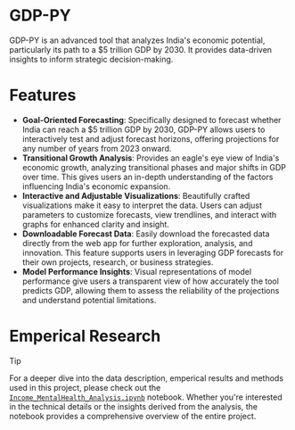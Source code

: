 # GDP-PY

GDP-PY is an advanced tool that analyzes India's economic potential, particularly its path to a $5 trillion GDP by 2030. It provides data-driven insights to inform strategic decision-making.

# Features

- **Goal-Oriented Forecasting**: Specifically designed to forecast whether India can reach a $5 trillion GDP by 2030, GDP-PY allows users to interactively test and adjust forecast horizons, offering projections for any number of years from 2023 onward.
- **Transitional Growth Analysis**: Provides an eagle's eye view of India's economic growth, analyzing transitional phases and major shifts in GDP over time. This gives users an in-depth understanding of the factors influencing India's economic expansion.
- **Interactive and Adjustable Visualizations**: Beautifully crafted visualizations make it easy to interpret the data. Users can adjust parameters to customize forecasts, view trendlines, and interact with graphs for enhanced clarity and insight.
- **Downloadable Forecast Data**: Easily download the forecasted data directly from the web app for further exploration, analysis, and innovation. This feature supports users in leveraging GDP forecasts for their own projects, research, or business strategies.
- **Model Performance Insights**: Visual representations of model performance give users a transparent view of how accurately the tool predicts GDP, allowing them to assess the reliability of the projections and understand potential limitations.

# Emperical Research

>[!TIP]
>For a deeper dive into the data description, emperical results and methods used in this project, please check out the [`Income_MentalHealth_Analysis.ipynb`](https://github.com/neuraledgeai/GDP-PY/blob/main/Forecasting_India_GDP.ipynb) notebook. Whether you're interested in the technical details or the insights derived from the analysis, the notebook provides a comprehensive overview of the entire project.
